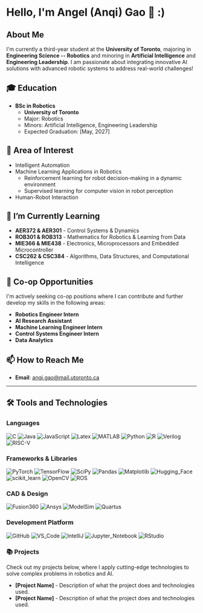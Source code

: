 # Hello, I'm Angel (Anqi) Gao 👋 :) 

## About Me
I'm currently a third-year student at the **University of Toronto**, majoring in **Engineering Science -- Robotics** and minoring in **Artificial Intelligence** and **Engineering Leadership**. I am passionate about integrating innovative AI solutions with advanced robotic systems to address real-world challenges!

## 🎓 Education
- **BSc in Robotics**
  - **University of Toronto**
  - Major: Robotics
  - Minors: Artificial Intelligence, Engineering Leadership
  - Expected Graduation: [May, 2027]

## 🤖 Area of Interest
- Intelligent Automation
- Machine Learning Applications in Robotics
   - Reinforcement learning for robot decision-making in a dynamic environment 
   - Supervised learning for computer vision in robot perception 
- Human-Robot Interaction

## 🌱 I’m Currently Learning
- **AER372 & AER301** - Control Systems & Dynamics
- **ROB301 & ROB313** - Mathematics for Robotics & Learning from Data
- **MIE366 & MIE438** - Electronics,  Microprocessors and Embedded Microcontroller
- **CSC262 & CSC384** - Algorithms, Data Structures, and Computational Intelligence

## 🚀 Co-op Opportunities
I'm actively seeking co-op positions where I can contribute and further develop my skills in the following areas:
- **Robotics Engineer Intern**
- **AI Research Assistant**
- **Machine Learning Engineer Intern**
- **Control Systems Engineer Intern**
- **Data Analytics**

## 📫 How to Reach Me
- **Email**: [anqi.gao@mail.utoronto.ca](mailto:your.email@domain.com)


---

## 🛠️ Tools and Technologies
### Languages
![C](https://img.shields.io/badge/-C-333?style=flat&logo=c)
![Java](https://img.shields.io/badge/-Java-333?style=flat&logo=java)
![JavaScript](https://img.shields.io/badge/-JavaScript-333?style=flat&logo=javascript)
![Latex](https://img.shields.io/badge/-Latex-333?style=flat&logo=latex)
![MATLAB](https://img.shields.io/badge/-MATLAB-333?style=flat&logo=mathworks)
![Python](https://img.shields.io/badge/-Python-333?style=flat&logo=python)
![R](https://img.shields.io/badge/-R-333?style=flat&logo=r)
![Verilog](https://img.shields.io/badge/-Verilog-333?style=flat&logo=verilog)
![RISC-V](https://img.shields.io/badge/-RISC--V-333?style=flat&logo=riscv)

### Frameworks & Libraries
![PyTorch](https://img.shields.io/badge/-PyTorch-333?style=flat&logo=pytorch)
![TensorFlow](https://img.shields.io/badge/-TensorFlow-333?style=flat&logo=tensorflow)
![SciPy](https://img.shields.io/badge/-SciPy-333?style=flat&logo=scipy)
![Pandas](https://img.shields.io/badge/-Pandas-333?style=flat&logo=pandas)
![Matplotlib](https://img.shields.io/badge/-Matplotlib-333?style=flat&logo=matplotlib)
![Hugging_Face](https://img.shields.io/badge/-Hugging%20Face-333?style=flat&logo=huggingface)
![scikit_learn](https://img.shields.io/badge/-scikit_learn-333?style=flat&logo=scikit-learn)
![OpenCV](https://img.shields.io/badge/-OpenCV-333?style=flat&logo=opencv)
![ROS](https://img.shields.io/badge/-ROS-333?style=flat&logo=ros)

### CAD & Design
![Fusion360](https://img.shields.io/badge/-Fusion360-333?style=flat&logo=autodesk)
![Ansys](https://img.shields.io/badge/-Ansys-333?style=flat&logo=ansys)
![ModelSim](https://img.shields.io/badge/-ModelSim-333?style=flat&logo=modelsim)
![Quartus](https://img.shields.io/badge/-Quartus-333?style=flat&logo=quartus)

### Development Platform
![GitHub](https://img.shields.io/badge/-GitHub-333?style=flat&logo=github)
![VS_Code](https://img.shields.io/badge/-VS%20Code-333?style=flat&logo=visual-studio-code)
![IntelliJ](https://img.shields.io/badge/-IntelliJ-333?style=flat&logo=intellij-idea)
![Jupyter_Notebook](https://img.shields.io/badge/-Jupyter%20Notebook-333?style=flat&logo=jupyter)
![RStudio](https://img.shields.io/badge/-RStudio-333?style=flat&logo=rstudio)

### 📚 Projects
Check out my projects below, where I apply cutting-edge technologies to solve complex problems in robotics and AI.

- **[Project Name]** - Description of what the project does and technologies used.
- **[Project Name]** - Description of what the project does and technologies used.
